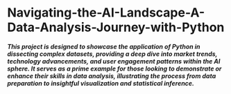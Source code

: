 # Navigating-the-AI-Landscape-A-Data-Analysis-Journey-with-Python
___This project is designed to showcase the application of Python in dissecting complex datasets, providing a deep dive into market trends, technology advancements, and user engagement patterns within the AI sphere. It serves as a prime example for those looking to demonstrate or enhance their skills in data analysis, illustrating the process from data preparation to insightful visualization and statistical inference.___
